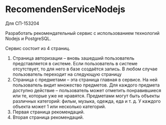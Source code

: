 # RecomendenServiceNodejs
Для СП-153204

Разработать рекомендательный сервис с использованием технологий Nodejs и PostgreSQL.

Сервис состоит из 4 страниц.
1) Страница авторизации – вновь зашедший пользователь представляется в системе. Если пользователь в системе отсутствует, то для него в базе создаётся запись. В любом случае пользователь переходит на следующую страницу
2) Страница с предметами – эта страница главная в сервисе. На ней пользователь видит множество предметов. Для каждого предмета доступно действие – пользователь может отметить понравившиеся или те, которые уже не нравятся. Предметами могут быть объекты различных категорий: фильм, музыка, одежда, еда и т. д. У каждого объекта может 1 или несколько категорий.
3) Первая страница рекомендаций.
4) Вторая страница рекомендаций.
